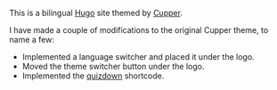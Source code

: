This is a bilingual [Hugo](https://gohugo.io) site themed by [Cupper](https://github.com/zwbetz-gh/cupper-hugo-theme).

I have made a couple of modifications to the original Cupper theme, to name a few:

* Implemented a language switcher and placed it under the logo.
* Moved the theme switcher button under the logo.
* Implemented the [quizdown](https://github.com/bonartm/quizdown-js) shortcode.
 

